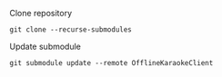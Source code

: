 Clone repository
```
git clone --recurse-submodules
```

Update submodule
```
git submodule update --remote OfflineKaraokeClient
```